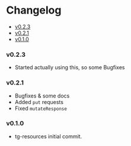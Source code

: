 <!-- START doctoc generated TOC please keep comment here to allow auto update -->
<!-- DON'T EDIT THIS SECTION, INSTEAD RE-RUN doctoc TO UPDATE -->
# Changelog

- [v0.2.3](#v023)
- [v0.2.1](#v021)
- [v0.1.0](#v010)

<!-- END doctoc generated TOC please keep comment here to allow auto update -->

### v0.2.3

 * Started actually using this, so some Bugfixes

### v0.2.1

 * Bugfixes & some docs
 * Added `put` requests
 * Fixed `mutateResponse`

### v0.1.0

  * tg-resources initial commit.
